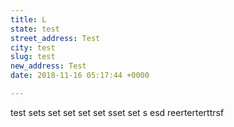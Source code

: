 ```yaml
---
title: L
state: test
street_address: Test
city: test
slug: test
new_address: Test
date: 2018-11-16 05:17:44 +0000

---
```

test sets set  set  set set sset set s esd reerterterttrsf